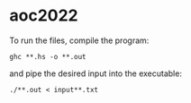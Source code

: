 # aoc2022

To run the files, compile the program:
```
ghc **.hs -o **.out
```

and pipe the desired input into the executable:
```
./**.out < input**.txt
```
